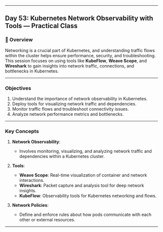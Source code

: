 ﻿---

## Day 53: Kubernetes Network Observability with Tools — Practical Class

### 📘 Overview

Networking is a crucial part of Kubernetes, and understanding traffic flows within the cluster helps ensure performance, security, and troubleshooting. This session focuses on using tools like **KubeFlow**, **Weave Scope**, and **Wireshark** to gain insights into network traffic, connections, and bottlenecks in Kubernetes.

---

### Objectives

1. Understand the importance of network observability in Kubernetes.
2. Deploy tools for visualizing network traffic and dependencies.
3. Monitor traffic flows and troubleshoot connectivity issues.
4. Analyze network performance metrics and bottlenecks.

---

### Key Concepts

1. **Network Observability**:
   - Involves monitoring, visualizing, and analyzing network traffic and dependencies within a Kubernetes cluster.

2. **Tools**:
   - **Weave Scope**: Real-time visualization of container and network interactions.
   - **Wireshark**: Packet capture and analysis tool for deep network insights.
   - **KubeFlow**: Observability tools for Kubernetes networking and flows.

3. **Network Policies**:
   - Define and enforce rules about how pods communicate with each other or external resources.

---
